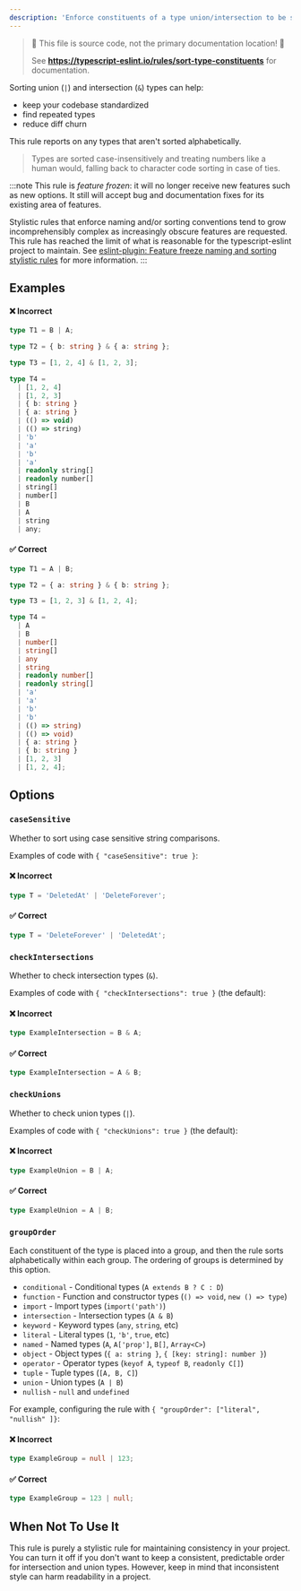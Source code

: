 ```yaml
---
description: 'Enforce constituents of a type union/intersection to be sorted alphabetically.'
---
```


> 🛑 This file is source code, not the primary documentation location! 🛑
>
> See **https://typescript-eslint.io/rules/sort-type-constituents** for documentation.

Sorting union (`|`) and intersection (`&`) types can help:

- keep your codebase standardized
- find repeated types
- reduce diff churn

This rule reports on any types that aren't sorted alphabetically.

> Types are sorted case-insensitively and treating numbers like a human would, falling back to character code sorting in case of ties.

:::note
This rule is _feature frozen_: it will no longer receive new features such as new options.
It still will accept bug and documentation fixes for its existing area of features.

Stylistic rules that enforce naming and/or sorting conventions tend to grow incomprehensibly complex as increasingly obscure features are requested.
This rule has reached the limit of what is reasonable for the typescript-eslint project to maintain.
See [eslint-plugin: Feature freeze naming and sorting stylistic rules](https://github.com/typescript-eslint/typescript-eslint/issues/8792) for more information.
:::

## Examples

<!--tabs-->

#### ❌ Incorrect

```ts
type T1 = B | A;

type T2 = { b: string } & { a: string };

type T3 = [1, 2, 4] & [1, 2, 3];

type T4 =
  | [1, 2, 4]
  | [1, 2, 3]
  | { b: string }
  | { a: string }
  | (() => void)
  | (() => string)
  | 'b'
  | 'a'
  | 'b'
  | 'a'
  | readonly string[]
  | readonly number[]
  | string[]
  | number[]
  | B
  | A
  | string
  | any;
```

#### ✅ Correct

```ts
type T1 = A | B;

type T2 = { a: string } & { b: string };

type T3 = [1, 2, 3] & [1, 2, 4];

type T4 =
  | A
  | B
  | number[]
  | string[]
  | any
  | string
  | readonly number[]
  | readonly string[]
  | 'a'
  | 'a'
  | 'b'
  | 'b'
  | (() => string)
  | (() => void)
  | { a: string }
  | { b: string }
  | [1, 2, 3]
  | [1, 2, 4];
```

<!--/tabs-->

## Options

### `caseSensitive`

Whether to sort using case sensitive string comparisons.

Examples of code with `{ "caseSensitive": true }`:

<!--tabs-->

#### ❌ Incorrect

```ts option='{ "caseSensitive": true }'
type T = 'DeletedAt' | 'DeleteForever';
```

#### ✅ Correct

```ts option='{ "caseSensitive": true }'
type T = 'DeleteForever' | 'DeletedAt';
```

<!--/tabs-->

### `checkIntersections`

Whether to check intersection types (`&`).

Examples of code with `{ "checkIntersections": true }` (the default):

<!--tabs-->

#### ❌ Incorrect

```ts option='{ "checkIntersections": true }'
type ExampleIntersection = B & A;
```

#### ✅ Correct

```ts option='{ "checkIntersections": true }'
type ExampleIntersection = A & B;
```

<!--/tabs-->

### `checkUnions`

Whether to check union types (`|`).

Examples of code with `{ "checkUnions": true }` (the default):

<!--tabs-->

#### ❌ Incorrect

```ts option='{ "checkUnions": true }'
type ExampleUnion = B | A;
```

#### ✅ Correct

```ts option='{ "checkUnions": true }'
type ExampleUnion = A | B;
```

<!--/tabs-->

### `groupOrder`

Each constituent of the type is placed into a group, and then the rule sorts alphabetically within each group.
The ordering of groups is determined by this option.

- `conditional` - Conditional types (`A extends B ? C : D`)
- `function` - Function and constructor types (`() => void`, `new () => type`)
- `import` - Import types (`import('path')`)
- `intersection` - Intersection types (`A & B`)
- `keyword` - Keyword types (`any`, `string`, etc)
- `literal` - Literal types (`1`, `'b'`, `true`, etc)
- `named` - Named types (`A`, `A['prop']`, `B[]`, `Array<C>`)
- `object` - Object types (`{ a: string }`, `{ [key: string]: number }`)
- `operator` - Operator types (`keyof A`, `typeof B`, `readonly C[]`)
- `tuple` - Tuple types (`[A, B, C]`)
- `union` - Union types (`A | B`)
- `nullish` - `null` and `undefined`

For example, configuring the rule with `{ "groupOrder": ["literal", "nullish" ]}`:

<!--tabs-->

#### ❌ Incorrect

```ts option='{ "groupOrder": ["literal", "nullish" ]}'
type ExampleGroup = null | 123;
```

#### ✅ Correct

```ts option='{ "groupOrder": ["literal", "nullish" ]}'
type ExampleGroup = 123 | null;
```

<!--/tabs-->

## When Not To Use It

This rule is purely a stylistic rule for maintaining consistency in your project.
You can turn it off if you don't want to keep a consistent, predictable order for intersection and union types.
However, keep in mind that inconsistent style can harm readability in a project.
